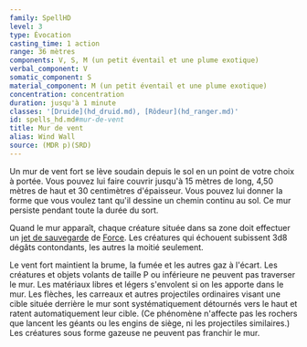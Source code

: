 ```yaml
---
family: SpellHD
level: 3
type: Évocation
casting_time: 1 action
range: 36 mètres
components: V, S, M (un petit éventail et une plume exotique)
verbal_component: V
somatic_component: S
material_component: M (un petit éventail et une plume exotique)
concentration: concentration
duration: jusqu'à 1 minute
classes: '[Druide](hd_druid.md), [Rôdeur](hd_ranger.md)'
id: spells_hd.md#mur-de-vent
title: Mur de vent
alias: Wind Wall
source: (MDR p)(SRD)
---
```


Un mur de vent fort se lève soudain depuis le sol en un point de votre choix à portée. Vous pouvez lui faire couvrir jusqu'à 15 mètres de long, 4,50 mètres de haut et 30 centimètres d'épaisseur. Vous pouvez lui donner la forme que vous voulez tant qu'il dessine un chemin continu au sol. Ce mur persiste pendant toute la durée du sort.

Quand le mur apparaît, chaque créature située dans sa zone doit effectuer un [jet de sauvegarde](hd_abilities_jets_de_sauvegarde.md) de [Force](hd_abilities_strength.md). Les créatures qui échouent subissent 3d8 dégâts contondants, les autres la moitié seulement.

Le vent fort maintient la brume, la fumée et les autres gaz à l'écart. Les créatures et objets volants de taille P ou inférieure ne peuvent pas traverser le mur. Les matériaux libres et légers s'envolent si on les apporte dans le mur. Les flèches, les carreaux et autres projectiles ordinaires visant une cible située derrière le mur sont systématiquement détournés vers le haut et ratent automatiquement leur cible. (Ce phénomène n'affecte pas les rochers que lancent les géants ou les engins de siège, ni les projectiles similaires.) Les créatures sous forme gazeuse ne peuvent pas franchir le mur.

